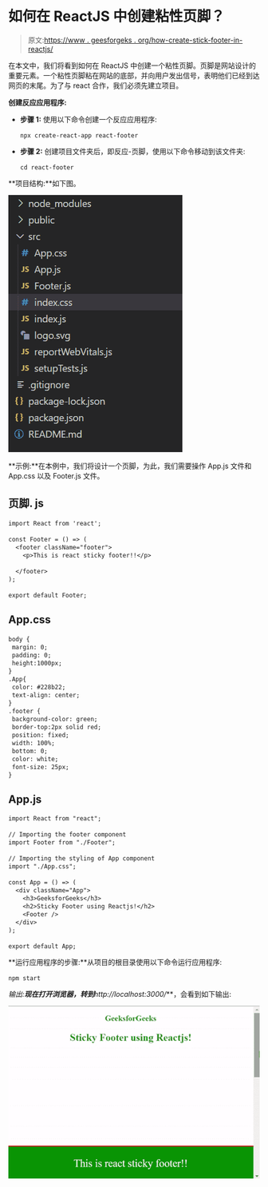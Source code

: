 # 如何在 ReactJS 中创建粘性页脚？

> 原文:[https://www . geesforgeks . org/how-create-stick-footer-in-reactjs/](https://www.geeksforgeeks.org/how-to-create-sticky-footer-in-reactjs/)

在本文中，我们将看到如何在 ReactJS 中创建一个粘性页脚。页脚是网站设计的重要元素。一个粘性页脚粘在网站的底部，并向用户发出信号，表明他们已经到达网页的末尾。为了与 react 合作，我们必须先建立项目。

**创建反应应用程序:**

*   **步骤 1:** 使用以下命令创建一个反应应用程序:

    ```
    npx create-react-app react-footer
    ```

*   **步骤 2:** 创建项目文件夹后，即反应-页脚，使用以下命令移动到该文件夹:

    ```
    cd react-footer
    ```

**项目结构:**如下图。

![](img/47b194483b6d45894ced95a2cc518c03.png)

**示例:**在本例中，我们将设计一个页脚，为此，我们需要操作 App.js 文件和 App.css 以及 Footer.js 文件。

## 页脚. js

```
import React from 'react';

const Footer = () => (
  <footer className="footer">
    <p>This is react sticky footer!!</p>

  </footer>
);

export default Footer;
```

## App.css

```
body {
 margin: 0;
 padding: 0;
 height:1000px;
}
.App{
 color: #228b22;
 text-align: center;
}
.footer {
 background-color: green;
 border-top:2px solid red;
 position: fixed;
 width: 100%;
 bottom: 0;
 color: white;
 font-size: 25px;
}
```

## App.js

```
import React from "react";

// Importing the footer component
import Footer from "./Footer";

// Importing the styling of App component
import "./App.css";

const App = () => (
  <div className="App">
    <h3>GeeksforGeeks</h3>
    <h2>Sticky Footer using Reactjs!</h2>
    <Footer />
  </div>
);

export default App;
```

**运行应用程序的步骤:**从项目的根目录使用以下命令运行应用程序:

```
npm start
```

**输出:**现在打开浏览器，转到***http://localhost:3000/***，会看到如下输出:

![](img/7998f999a7269a07d7b71142fa6a3af5.png)